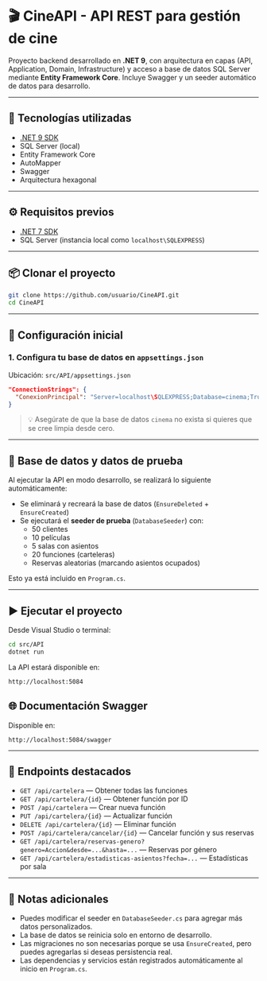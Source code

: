 
# 🎬 CineAPI - API REST para gestión de cine

Proyecto backend desarrollado en **.NET 9**, con arquitectura en capas (API, Application, Domain, Infrastructure) y acceso a base de datos SQL Server mediante **Entity Framework Core**. Incluye Swagger y un seeder automático de datos para desarrollo.

---

## 🚀 Tecnologías utilizadas

- [.NET 9 SDK](https://dotnet.microsoft.com/en-us/download)
- SQL Server (local)
- Entity Framework Core
- AutoMapper
- Swagger
- Arquitectura hexagonal

---

## ⚙️ Requisitos previos

- [.NET 7 SDK](https://dotnet.microsoft.com/en-us/download/dotnet/9.0)
- SQL Server (instancia local como `localhost\SQLEXPRESS`)

---

## 📦 Clonar el proyecto

```bash
git clone https://github.com/usuario/CineAPI.git
cd CineAPI
```

---

## 🔧 Configuración inicial

### 1. Configura tu base de datos en `appsettings.json`

Ubicación: `src/API/appsettings.json`

```json
"ConnectionStrings": {
  "ConexionPrincipal": "Server=localhost\SQLEXPRESS;Database=cinema;Trusted_Connection=True;TrustServerCertificate=True;"
}
```

> 💡 Asegúrate de que la base de datos `cinema` no exista si quieres que se cree limpia desde cero.

---

## 🧪 Base de datos y datos de prueba

Al ejecutar la API en modo desarrollo, se realizará lo siguiente automáticamente:

- Se eliminará y recreará la base de datos (`EnsureDeleted` + `EnsureCreated`)
- Se ejecutará el **seeder de prueba** (`DatabaseSeeder`) con:
  - 50 clientes
  - 10 películas
  - 5 salas con asientos
  - 20 funciones (carteleras)
  - Reservas aleatorias (marcando asientos ocupados)

Esto ya está incluido en `Program.cs`.

---

## ▶️ Ejecutar el proyecto

Desde Visual Studio o terminal:

```bash
cd src/API
dotnet run
```

La API estará disponible en:

```
http://localhost:5084
```

## 🌐 Documentación Swagger

Disponible en:

```
http://localhost:5084/swagger
```

---

## 🔗 Endpoints destacados

- `GET /api/cartelera` — Obtener todas las funciones
- `GET /api/cartelera/{id}` — Obtener función por ID
- `POST /api/cartelera` — Crear nueva función
- `PUT /api/cartelera/{id}` — Actualizar función
- `DELETE /api/cartelera/{id}` — Eliminar función
- `POST /api/cartelera/cancelar/{id}` — Cancelar función y sus reservas
- `GET /api/cartelera/reservas-genero?genero=Accion&desde=...&hasta=...` — Reservas por género
- `GET /api/cartelera/estadisticas-asientos?fecha=...` — Estadísticas por sala

---

## 📌 Notas adicionales

- Puedes modificar el seeder en `DatabaseSeeder.cs` para agregar más datos personalizados.
- La base de datos se reinicia solo en entorno de desarrollo.
- Las migraciones no son necesarias porque se usa `EnsureCreated`, pero puedes agregarlas si deseas persistencia real.
- Las dependencias y servicios están registrados automáticamente al inicio en `Program.cs`.
